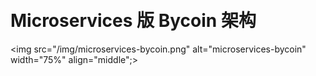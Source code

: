 <!-- ex_nonav -->
<br>
<br>

# Microservices 版 Bycoin 架构

<img src="/img/microservices-bycoin.png" alt="microservices-bycoin" width="75%" align="middle";>
<br>
<br>
<br>
<br>
<br>
<br>

